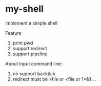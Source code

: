 # my-shell
implement a simple shell

Feature

1. print pwd
2. support redirect
3. support pipeline

About input command line:

1. no support backtick
2. redirect must be >file or <file or 1>&1 ...
